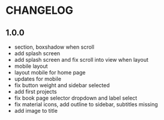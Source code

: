# CHANGELOG

## 1.0.0
- section, boxshadow when scroll
- add splash screen
- add splash screen and fix scroll into view when layout
- mobile layout
- layout mobile for home page
- updates for mobile
- fix button weight and sidebar selected
- add first projects
- fix book page selector dropdown and label select
- fix material icons, add outline to sidebar, subtitles missing
- add image to title